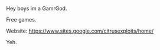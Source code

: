 Hey boys im a GamrGod.

Free games.

Website: https://www.sites.google.com/citrusexploits/home/

Yeh.
